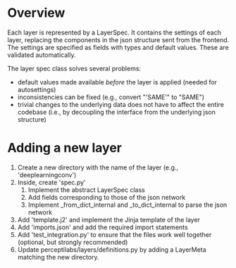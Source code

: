 # Overview

Each layer is represented by a LayerSpec. It contains the settings of each layer, replacing the components in the json structure sent from the frontend. The settings are specified as fields with types and default values. These are validated automatically.

The layer spec class solves several problems:

* default values made available _before_ the layer is applied (needed for autosettings)
* inconsistencies can be fixed (e.g., convert "'SAME'" to "SAME")
* trivial changes to the underlying data does not have to affect the entire codebase (i.e., by decoupling the interface from the underlying json structure)


# Adding a new layer

1. Create a new directory with the name of the layer (e.g., 'deeplearningconv')
2. Inside, create 'spec.py'
    1. Implement the abstract LayerSpec class
    2. Add fields corresponding to those of the json network
    3. Implement _from_dict_internal and _to_dict_internal to parse the json network
3. Add 'template.j2' and implement the Jinja template of the layer
4. Add 'imports.json' and add the required import statements
5. Add 'test_integration.py' to ensure that the files work well together (optional, but strongly recommended)
6. Update perceptilabs/layers/definitions.py by adding a LayerMeta matching the new directory.




